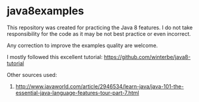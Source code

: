 # java8examples

This repository was created for practicing the Java 8 features.
I do not take responsibility for the code as it may be not best practice or even incorrect.

Any correction to improve the examples quality are welcome.

I mostly followed this excellent tutorial: https://github.com/winterbe/java8-tutorial

Other sources used:

1) http://www.javaworld.com/article/2946534/learn-java/java-101-the-essential-java-language-features-tour-part-7.html

